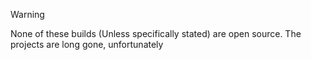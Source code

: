 > [!WARNING]
> None of these builds (Unless specifically stated) are open source. The projects are long gone, unfortunately
